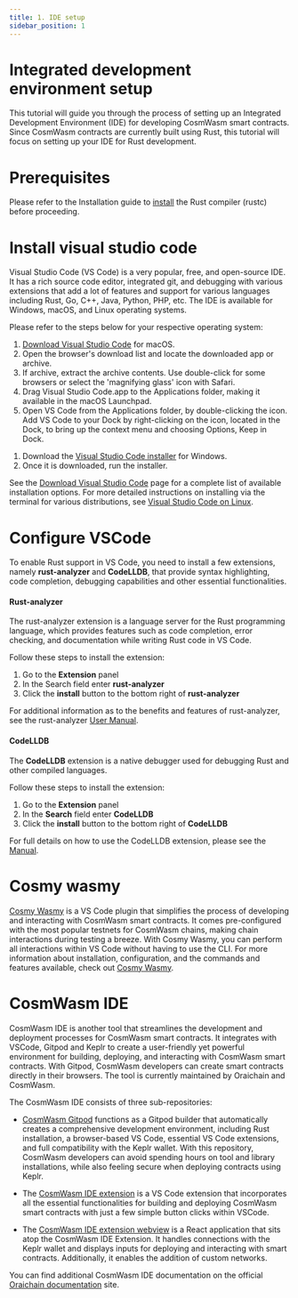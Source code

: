 ```yaml
---
title: 1. IDE setup
sidebar_position: 1
---
```


# Integrated development environment setup

This tutorial will guide you through the process of setting up an Integrated Development Environment (IDE) for developing CosmWasm smart contracts. Since CosmWasm contracts are currently built using Rust, this tutorial will focus on setting up your IDE for Rust development.

# Prerequisites
Please refer to the Installation guide to [install](./installation.md) the Rust compiler (rustc) before proceeding.

# Install visual studio code

Visual Studio Code (VS Code) is a very popular, free, and open-source IDE. It has a rich source code editor, integrated git, and debugging with various extensions that add a lot of features and support for various languages including Rust, Go, C++, Java, Python, PHP, etc. The IDE is available for Windows, macOS, and Linux operating systems.

Please refer to the steps below for your respective operating system:

<Container>
<Tabs>
<TabItem value="macOs" label="macOS">

1. [Download Visual Studio Code](https://code.visualstudio.com/Download) for macOS.
2. Open the browser's download list and locate the downloaded app or archive.
3. If archive, extract the archive contents. Use double-click for some browsers or select the 'magnifying glass' icon with Safari.
4. Drag Visual Studio Code.app to the Applications folder, making it available in the macOS Launchpad.
5. Open VS Code from the Applications folder, by double-clicking the icon.
Add VS Code to your Dock by right-clicking on the icon, located in the Dock, to bring up the context menu and choosing Options, Keep in Dock.

</TabItem>

<TabItem value="windows" label="Windows">

1. Download the [Visual Studio Code installer](https://code.visualstudio.com/docs?dv=win) for Windows.
2. Once it is downloaded, run the installer.

</TabItem>

<TabItem value="linux" label="Linux">

See the [Download Visual Studio Code](https://code.visualstudio.com/download) page for a complete list of available installation options. For more detailed instructions on installing via the terminal for various distributions, see [Visual Studio Code on Linux](https://code.visualstudio.com/docs/setup/linux).

</TabItem>
</Tabs>
</Container>

# Configure VSCode
To enable Rust support in VS Code, you need to install a few extensions, namely **rust-analyzer** and **CodeLLDB**, that provide syntax highlighting, code completion, debugging capabilities and other essential functionalities.

#### Rust-analyzer 
The rust-analyzer extension is a language server for the Rust programming language, which provides features such as code completion, error checking, and documentation while writing Rust code in VS Code.

Follow these steps to install the extension:

1. Go to the **Extension** panel
2. In the Search field enter **rust-analyzer**
3. Click the **install** button to the bottom right of **rust-analyzer**

For additional information as to the benefits and features of rust-analyzer, see the rust-analyzer [User Manual](https://rust-analyzer.github.io/manual.html).

#### CodeLLDB
The **CodeLLDB** extension is a native debugger used for debugging Rust and other compiled languages.

Follow these steps to install the extension:
1. Go to the **Extension** panel
2. In the **Search** field enter **CodeLLDB**
3. Click the **install** button to the bottom right of **CodeLLDB**

For full details on how to use the CodeLLDB extension, please see the [Manual](https://github.com/vadimcn/codelldb/blob/v1.9.0/MANUAL.md).


# Cosmy wasmy
[Cosmy Wasmy](https://marketplace.visualstudio.com/items?itemName=spoorthi.cosmy-wasmy) is a VS Code plugin that simplifies the process of developing and interacting with CosmWasm smart contracts. It comes pre-configured with the most popular testnets for CosmWasm chains, making chain interactions during testing a breeze. With Cosmy Wasmy, you can perform all interactions within VS Code without having to use the CLI.
For more information about installation, configuration, and the commands and features available, check out [Cosmy Wasmy](https://marketplace.visualstudio.com/items?itemName=spoorthi.cosmy-wasmy).

# CosmWasm IDE

CosmWasm IDE is another tool that streamlines the development and deployment processes for CosmWasm smart contracts. It integrates with VSCode, Gitpod and Keplr to create a user-friendly yet powerful environment for building, deploying, and interacting with CosmWasm smart contracts. With Gitpod, CosmWasm developers can create smart contracts directly in their browsers. The tool is currently maintained by Oraichain and CosmWasm.

The CosmWasm IDE consists of three sub-repositories:

- [CosmWasm Gitpod](https://github.com/oraichain/cw-ide-gitpod) functions as a Gitpod builder that automatically creates a comprehensive development environment, including Rust installation, a browser-based VS Code, essential VS Code extensions, and full compatibility with the Keplr wallet. With this repository, CosmWasm developers can avoid spending hours on tool and library installations, while also feeling secure when deploying contracts using Keplr.

- The [CosmWasm IDE extension](https://github.com/oraichain/cw-ide-vscode) is a VS Code extension that incorporates all the essential functionalities for building and deploying CosmWasm smart contracts with just a few simple button clicks within VSCode.

- The [CosmWasm IDE extension webview](https://github.com/oraichain/cw-ide-webview) is a React application that sits atop the CosmWasm IDE Extension. It handles connections with the Keplr wallet and displays inputs for deploying and interacting with smart contracts. Additionally, it enables the addition of custom networks.

You can find additional CosmWasm IDE documentation on the official [Oraichain documentation](https://docs.orai.io/developers/cosmwasm-ide/tutorial-01) site.